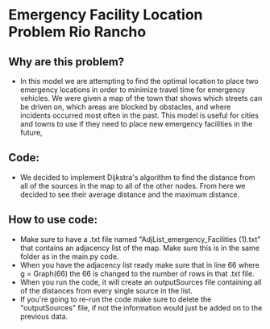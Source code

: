 # Emergency Facility Location Problem Rio Rancho

## Why are this problem?
* In this model we are attempting to find the optimal location to place two emergency locations in order to minimize
travel time for emergency vehicles. We were given a map of the town that shows which streets can be driven on,
which areas are blocked by obstacles, and where incidents occurred most often in the past. This model is useful
for cities and towns to use if they need to place new emergency facilities in the future,

## Code:

* We decided to implement Dijkstra's algorithm to find the distance from all of the sources in the map to all of the other nodes. From here we decided to see their average distance and the maximum distance.

## How to use code:

* Make sure to have a .txt file named "AdjList_emergency_Facilities (1).txt" that contains an adjacency list of the map. Make sure this is in the same folder as in the main.py code.
* When you have the adjacency list ready make sure that in line 66 where g = Graph(66) the 66 is changed to the number of rows in that .txt file.
* When you run the code, it will create an outputSources file containing all of the distances from every single source in the list.
* If you're going to re-run the code make sure to delete the "outputSources" file, if not the information would just be added on to the previous data.
